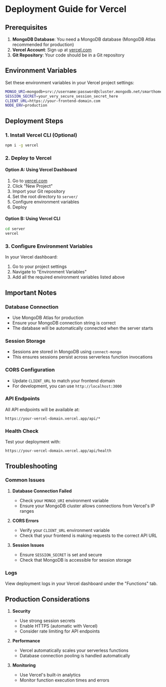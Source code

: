 # Deployment Guide for Vercel

## Prerequisites

1. **MongoDB Database**: You need a MongoDB database (MongoDB Atlas recommended for production)
2. **Vercel Account**: Sign up at [vercel.com](https://vercel.com)
3. **Git Repository**: Your code should be in a Git repository

## Environment Variables

Set these environment variables in your Vercel project settings:

```bash
MONGO_URI=mongodb+srv://username:password@cluster.mongodb.net/smarthomesecurity
SESSION_SECRET=your_very_secure_session_secret_here
CLIENT_URL=https://your-frontend-domain.com
NODE_ENV=production
```

## Deployment Steps

### 1. Install Vercel CLI (Optional)
```bash
npm i -g vercel
```

### 2. Deploy to Vercel

#### Option A: Using Vercel Dashboard
1. Go to [vercel.com](https://vercel.com)
2. Click "New Project"
3. Import your Git repository
4. Set the root directory to `server/`
5. Configure environment variables
6. Deploy

#### Option B: Using Vercel CLI
```bash
cd server
vercel
```

### 3. Configure Environment Variables
In your Vercel dashboard:
1. Go to your project settings
2. Navigate to "Environment Variables"
3. Add all the required environment variables listed above

## Important Notes

### Database Connection
- Use MongoDB Atlas for production
- Ensure your MongoDB connection string is correct
- The database will be automatically connected when the server starts

### Session Storage
- Sessions are stored in MongoDB using `connect-mongo`
- This ensures sessions persist across serverless function invocations

### CORS Configuration
- Update `CLIENT_URL` to match your frontend domain
- For development, you can use `http://localhost:3000`

### API Endpoints
All API endpoints will be available at:
```
https://your-vercel-domain.vercel.app/api/*
```

### Health Check
Test your deployment with:
```
https://your-vercel-domain.vercel.app/api/health
```

## Troubleshooting

### Common Issues

1. **Database Connection Failed**
   - Check your `MONGO_URI` environment variable
   - Ensure your MongoDB cluster allows connections from Vercel's IP ranges

2. **CORS Errors**
   - Verify your `CLIENT_URL` environment variable
   - Check that your frontend is making requests to the correct API URL

3. **Session Issues**
   - Ensure `SESSION_SECRET` is set and secure
   - Check that MongoDB is accessible for session storage

### Logs
View deployment logs in your Vercel dashboard under the "Functions" tab.

## Production Considerations

1. **Security**
   - Use strong session secrets
   - Enable HTTPS (automatic with Vercel)
   - Consider rate limiting for API endpoints

2. **Performance**
   - Vercel automatically scales your serverless functions
   - Database connection pooling is handled automatically

3. **Monitoring**
   - Use Vercel's built-in analytics
   - Monitor function execution times and errors 